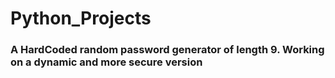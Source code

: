# Python_Projects
<h3>A HardCoded random password generator of length 9.
Working on a dynamic and more secure version</h1>
